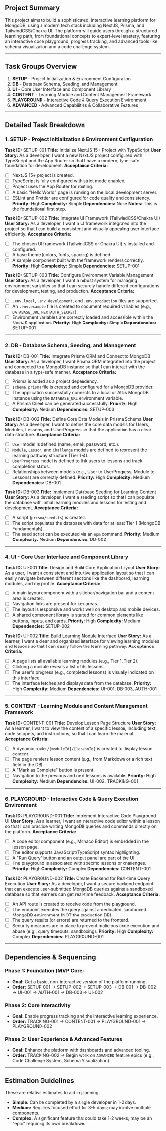 ## Project Summary

This project aims to build a sophisticated, interactive learning platform for MongoDB, using a modern tech stack including NextJS, Prisma, and TailwindCSS/Chakra UI. The platform will guide users through a structured learning path, from foundational concepts to expert-level mastery, featuring an interactive code playground, progress tracking, and advanced tools like schema visualization and a code challenge system.

***

## Task Groups Overview

1.  **SETUP** - Project Initialization & Environment Configuration
2.  **DB** - Database Schema, Seeding, and Management
4.  **UI** - Core User Interface and Component Library
5.  **CONTENT** - Learning Module and Content Management Framework
6.  **PLAYGROUND** - Interactive Code & Query Execution Environment
8.  **ADVANCED** - Advanced Capabilities & Collaborative Features

***

## Detailed Task Breakdown

### 1. SETUP - Project Initialization & Environment Configuration

**Task ID:** SETUP-001
**Title:** Initialize NextJS 15+ Project with TypeScript
**User Story:** As a developer, I want a new NextJS project configured with TypeScript and the App Router so that I have a modern, type-safe foundation for development.
**Acceptance Criteria:**
- [ ] NextJS 15+ project is created.
- [ ] TypeScript is fully configured with strict mode enabled.
- [ ] Project uses the App Router for routing.
- [ ] A basic "Hello World" page is running on the local development server.
- [ ] ESLint and Prettier are configured for code quality and consistency.
**Priority:** High
**Complexity:** Simple
**Dependencies:** None
**Notes:** This is the foundational first step.

**Task ID:** SETUP-002
**Title:** Integrate UI Framework (TailwindCSS/Chakra UI)
**User Story:** As a developer, I want a UI framework integrated into the project so that I can build a consistent and visually appealing user interface efficiently.
**Acceptance Criteria:**
- [ ] The chosen UI framework (TailwindCSS or Chakra UI) is installed and configured.
- [ ] A base theme (colors, fonts, spacing) is defined.
- [ ] A sample component built with the framework renders correctly.
**Priority:** High
**Complexity:** Simple
**Dependencies:** SETUP-001

**Task ID:** SETUP-003
**Title:** Configure Environment Variable Management
**User Story:** As a developer, I want a robust system for managing environment variables so that I can securely handle different configurations for development, testing, and production.
**Acceptance Criteria:**
- [ ] `.env.local`, `.env.development`, and `.env.production` files are supported.
- [ ] An `.env.example` file is created to document required variables (e.g., `DATABASE_URL`, `NEXTAUTH_SECRET`).
- [ ] Environment variables are correctly loaded and accessible within the NextJS application.
**Priority:** High
**Complexity:** Simple
**Dependencies:** SETUP-001

---

### 2. DB - Database Schema, Seeding, and Management

**Task ID:** DB-001
**Title:** Integrate Prisma ORM and Connect to MongoDB
**User Story:** As a developer, I want Prisma ORM integrated into the project and connected to a MongoDB instance so that I can interact with the database in a type-safe manner.
**Acceptance Criteria:**
- [ ] Prisma is added as a project dependency.
- [ ] `schema.prisma` file is created and configured for a MongoDB provider.
- [ ] The application successfully connects to a local or Atlas MongoDB instance using the `DATABASE_URL` environment variable.
- [ ] A Prisma Client can be generated successfully.
**Priority:** High
**Complexity:** Medium
**Dependencies:** SETUP-003

**Task ID:** DB-002
**Title:** Define Core Data Models in Prisma Schema
**User Story:** As a developer, I want to define the core data models for Users, Modules, Lessons, and UserProgress so that the application has a clear data structure.
**Acceptance Criteria:**
- [ ] `User` model is defined (name, email, password, etc.).
- [ ] `Module`, `Lesson`, and `Challenge` models are defined to represent the learning pathway structure (Tier 1-4).
- [ ] `UserProgress` model is defined to link users to lessons and track completion status.
- [ ] Relationships between models (e.g., User to UserProgress, Module to Lessons) are correctly defined.
**Priority:** High
**Complexity:** Medium
**Dependencies:** DB-001

**Task ID:** DB-003
**Title:** Implement Database Seeding for Learning Content
**User Story:** As a developer, I want a seeding script so that I can populate the database with initial learning modules and lessons for testing and development.
**Acceptance Criteria:**
- [ ] A script (`prisma/seed.ts`) is created.
- [ ] The script populates the database with data for at least Tier 1 (MongoDB Fundamentals).
- [ ] The seed script can be executed via an `npm` command.
**Priority:** Medium
**Complexity:** Medium
**Dependencies:** DB-002

---

### 4. UI - Core User Interface and Component Library

**Task ID:** UI-001
**Title:** Design and Build Core Application Layout
**User Story:** As a user, I want a consistent and intuitive application layout so that I can easily navigate between different sections like the dashboard, learning modules, and my profile.
**Acceptance Criteria:**
- [ ] A main layout component with a sidebar/navigation bar and a content area is created.
- [ ] Navigation links are present for key areas.
- [ ] The layout is responsive and works well on desktop and mobile devices.
- [ ] A shared component library is started for common elements like buttons, inputs, and cards.
**Priority:** High
**Complexity:** Medium
**Dependencies:** SETUP-002

**Task ID:** UI-002
**Title:** Build Learning Module Interface
**User Story:** As a learner, I want a clear and organized interface for viewing learning modules and lessons so that I can easily follow the learning pathway.
**Acceptance Criteria:**
- [ ] A page lists all available learning modules (e.g., Tier 1, Tier 2).
- [ ] Clicking a module reveals a list of its lessons.
- [ ] The user's progress (e.g., completed lessons) is visually indicated on this interface.
- [ ] The interface fetches and displays data from the database.
**Priority:** High
**Complexity:** Medium
**Dependencies:** UI-001, DB-003, AUTH-001

---

### 5. CONTENT - Learning Module and Content Management Framework

**Task ID:** CONTENT-001
**Title:** Develop Lesson Page Structure
**User Story:** As a learner, I want to view the content of a specific lesson, including text, code snippets, and instructions, so that I can learn the material.
**Acceptance Criteria:**
- [ ] A dynamic route `/[moduleId]/[lessonId]` is created to display lesson content.
- [ ] The page renders lesson content (e.g., from Markdown or a rich text field in the DB).
- [ ] A "Mark as Complete" button is present.
- [ ] Navigation to the previous and next lessons is available.
**Priority:** High
**Complexity:** Medium
**Dependencies:** UI-002, TRACKING-001

---

### 6. PLAYGROUND - Interactive Code & Query Execution Environment

**Task ID:** PLAYGROUND-001
**Title:** Implement Interactive Code Playground UI
**User Story:** As a learner, I want an interactive code editor within a lesson so that I can practice writing MongoDB queries and commands directly on the platform.
**Acceptance Criteria:**
- [ ] A code editor component (e.g., Monaco Editor) is embedded in the lesson page.
- [ ] The editor supports JavaScript/TypeScript syntax highlighting.
- [ ] A "Run Query" button and an output panel are part of the UI.
- [ ] The playground is associated with specific lessons or challenges.
**Priority:** High
**Complexity:** Complex
**Dependencies:** CONTENT-001

**Task ID:** PLAYGROUND-002
**Title:** Create Backend for Real-time Query Execution
**User Story:** As a developer, I want a secure backend endpoint that can execute user-submitted MongoDB queries against a sandboxed database so that learners can get real-time feedback.
**Acceptance Criteria:**
- [ ] An API route is created to receive code from the playground.
- [ ] The endpoint executes the query against a dedicated, sandboxed MongoDB environment (NOT the production DB).
- [ ] The query results (or errors) are returned to the frontend.
- [ ] Security measures are in place to prevent malicious code execution and abuse (e.g., query timeouts, sandboxing).
**Priority:** High
**Complexity:** Complex
**Dependencies:** PLAYGROUND-001

---

## Dependencies & Sequencing

### Phase 1: Foundation (MVP Core)
* **Goal:** Get a basic, non-interactive version of the platform running.
* **Order:** SETUP-001 → SETUP-002 → SETUP-003 → DB-001 → DB-002 → UI-001 → AUTH-001 → DB-003 → UI-002

### Phase 2: Core Interactivity
* **Goal:** Enable progress tracking and the interactive learning experience.
* **Order:** TRACKING-001 → CONTENT-001 → PLAYGROUND-001 → PLAYGROUND-002

### Phase 3: User Experience & Advanced Features
* **Goal:** Enhance the platform with dashboards and advanced tooling.
* **Order:** TRACKING-002 → Begin work on `ADVANCED` feature epics (e.g., Code Challenge System, Schema Visualization).

***

## Estimation Guidelines

These are relative estimates to aid in planning.
* **Simple:** Can be completed by a single developer in 1-2 days.
* **Medium:** Requires focused effort for 3-5 days; may involve multiple components.
* **Complex:** A significant feature that could take 1-2 weeks; may be an "epic" requiring its own breakdown.